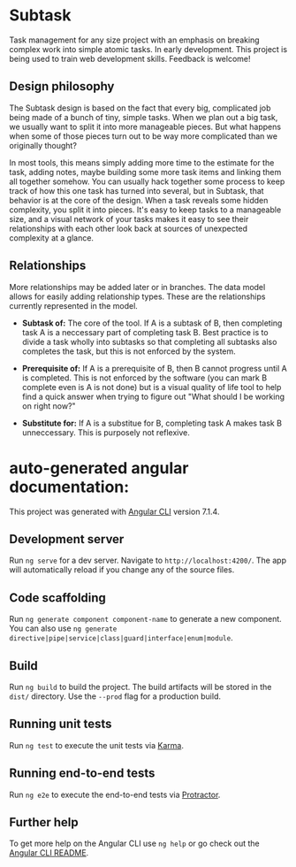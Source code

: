 # Subtask
Task management for any size project with an emphasis on breaking complex work into simple atomic tasks.
In early development.  This project is being used to train web development skills.  Feedback is welcome!

## Design philosophy

The Subtask design is based on the fact that every big, complicated job being made of a bunch of tiny, simple tasks.  When we plan out a big task, we usually want to split it into more manageable pieces.  But what happens when some of those pieces turn out to be way more complicated than we originally thought?

In most tools, this means simply adding more time to the estimate for the task, adding notes, maybe building some more task items and linking them all together somehow.  You can usually hack together some process to keep track of how this one task has turned into several, but in Subtask, that behavior is at the core of the design.  When a task reveals some hidden complexity, you split it into pieces.  It's easy to keep tasks to a manageable size, and a visual network of your tasks makes it easy to see their relationships with each other look back at sources of unexpected complexity at a glance.

## Relationships
More relationships may be added later or in branches.  The data model allows for easily adding relationship types.  These are the relationships currently represented in the model.

- **Subtask of:**    The core of the tool.  If A is a subtask of B, then completing task A is a neccessary part of completing task B.  Best practice is to divide a task wholly into subtasks so that completing all subtasks also completes the task, but this is not enforced by the system.

- **Prerequisite of:**  If A is a prerequisite of B, then B cannot progress until A is completed.  This is not enforced by the software (you can mark B complete even is A is not done) but is a visual quality of life tool to help find a quick answer when trying to figure out "What should I be working on right now?"

- **Substitute for:** If A is a substitue for B, completing task A makes task B unneccessary.  This is purposely not reflexive.


# auto-generated angular documentation:
This project was generated with [Angular CLI](https://github.com/angular/angular-cli) version 7.1.4.

## Development server

Run `ng serve` for a dev server. Navigate to `http://localhost:4200/`. The app will automatically reload if you change any of the source files.

## Code scaffolding

Run `ng generate component component-name` to generate a new component. You can also use `ng generate directive|pipe|service|class|guard|interface|enum|module`.

## Build

Run `ng build` to build the project. The build artifacts will be stored in the `dist/` directory. Use the `--prod` flag for a production build.

## Running unit tests

Run `ng test` to execute the unit tests via [Karma](https://karma-runner.github.io).

## Running end-to-end tests

Run `ng e2e` to execute the end-to-end tests via [Protractor](http://www.protractortest.org/).

## Further help

To get more help on the Angular CLI use `ng help` or go check out the [Angular CLI README](https://github.com/angular/angular-cli/blob/master/README.md).